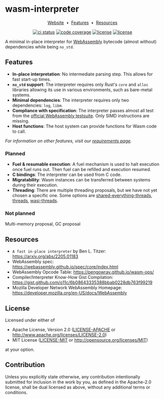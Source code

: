 # wasm-interpreter

<p align="center">
  <a href="https://dlr-ft.github.io/wasm-interpreter/main/">Website</a> &nbsp;&bull;&nbsp;
  <a href="#features">Features</a> &nbsp;&bull;&nbsp;
  <a href="#resources">Resources</a>
</p>
<p align="center">
  <a href="https://github.com/DLR-FT/wasm-interpreter/actions/workflows/nix.yaml"><img src="https://github.com/DLR-FT/wasm-interpreter/actions/workflows/nix.yaml/badge.svg" alt="ci status" /></a>
  <a href="https://app.codecov.io/github/dlr-ft/wasm-interpreter"><img src="https://img.shields.io/codecov/c/github/DLR-FT/wasm-interpreter" alt="code coverage" /></a>
  <a href="https://dlr-ft.github.io/wasm-interpreter/main/rustdoc/wasm"><img src="https://img.shields.io/badge/rustdoc-passing-orange" alt="license" /></a>
  <a href="#license"><img src="https://img.shields.io/badge/license-MIT%20or%20Apache%202.0-blue" alt="license" /></a>
</p>

A minimal in-place interpreter for [WebAssembly](https://webassembly.org/) bytecode (almost without) dependencies while being `no_std`.

## Features

- **In-place interpretation**: No intermediate parsing step. This allows for fast start-up times.
- **`no_std` support**: The interpreter requires only Rust's `core` and `alloc` libraries allowing its use in various environments, such as bare-metal systems.
- **Minimal dependencies**: The interpreter requires only two dependencies: `log`, `libm`.
- **Compliance with specification**: The interpreter passes almost all test from the [official WebAssembly testsuite](https://github.com/WebAssembly/testsuite). Only SIMD instructions are missing.
- **Host functions**: The host system can provide functions for Wasm code to call.

_For information on other features, visit our [requirements page](https://dlr-ft.github.io/wasm-interpreter/main/requirements/html/index.html)._

### Planned

- **Fuel & resumable execution**: A fuel mechanism is used to halt execution once fuel runs out. Then fuel can be refilled and execution resumed.
- **C bindings**: The interpreter can be used from C code.
- **Migratability**: Wasm instances can be transferred between systems during their execution.
- **Threading**: There are multiple threading proposals, but we have not yet chosen a specific one. Some options are [shared-everything-threads](https://github.com/WebAssembly/shared-everything-threads), [threads](https://github.com/WebAssembly/threads), [wasi-threads](https://github.com/WebAssembly/wasi-threads).

### Not planned

Multi-memory proposal, GC proposal

## Resources

- `A fast in-place interpreter` by Ben L. Titzer: https://arxiv.org/abs/2205.01183
- WebAssembly spec: https://webassembly.github.io/spec/core/index.html
- WebAssembly Opcode Table: https://pengowray.github.io/wasm-ops/
- Compiler/Interpreter Know-How Gist Compilation: https://gist.github.com/o11c/6b08643335388bbab0228db763f99219
- Mozilla Developer Network WebAssembly Homepage: https://developer.mozilla.org/en-US/docs/WebAssembly

## License

Licensed under either of

- Apache License, Version 2.0 ([LICENSE-APACHE](LICENSE-APACHE) or http://www.apache.org/licenses/LICENSE-2.0)
- MIT License ([LICENSE-MIT](LICENSE-MIT) or http://opensource.org/licenses/MIT)

at your option.

## Contribution

Unless you explicitly state otherwise, any contribution intentionally submitted for inclusion in the work by you, as defined in the Apache-2.0 license, shall be dual licensed as above, without any additional terms or conditions.
